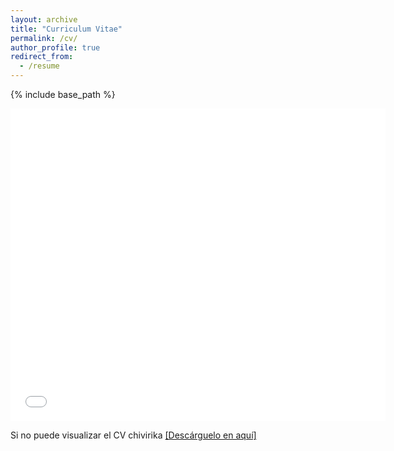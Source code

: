```yaml
---
layout: archive
title: "Curriculum Vitae"
permalink: /cv/
author_profile: true
redirect_from:
  - /resume
---
```


{% include base_path %}

<embed src="{{ site.baseurl }}/files/Reiner_Cruz_Manrique_CV.pdf" type="application/pdf" width="600px" height="500px" />

Si no puede visualizar el CV chivirika <a href="{{ site.baseurl }}/files/Reiner_Cruz_Manrique_CV.pdf" download>[Descárguelo en aquí]</a> 
